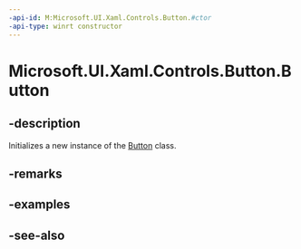 ```yaml
---
-api-id: M:Microsoft.UI.Xaml.Controls.Button.#ctor
-api-type: winrt constructor
---
```


<!-- Method syntax
public Button()
-->

# Microsoft.UI.Xaml.Controls.Button.Button

## -description
Initializes a new instance of the [Button](button.md) class.

## -remarks

## -examples

## -see-also
